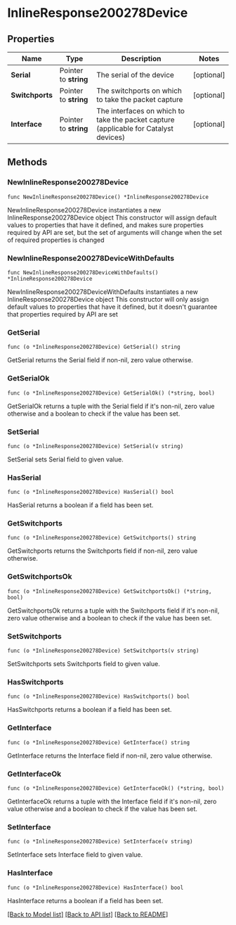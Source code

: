 # InlineResponse200278Device

## Properties

Name | Type | Description | Notes
------------ | ------------- | ------------- | -------------
**Serial** | Pointer to **string** | The serial of the device | [optional] 
**Switchports** | Pointer to **string** | The switchports on which to take the packet capture | [optional] 
**Interface** | Pointer to **string** | The interfaces on which to take the packet capture (applicable for Catalyst devices) | [optional] 

## Methods

### NewInlineResponse200278Device

`func NewInlineResponse200278Device() *InlineResponse200278Device`

NewInlineResponse200278Device instantiates a new InlineResponse200278Device object
This constructor will assign default values to properties that have it defined,
and makes sure properties required by API are set, but the set of arguments
will change when the set of required properties is changed

### NewInlineResponse200278DeviceWithDefaults

`func NewInlineResponse200278DeviceWithDefaults() *InlineResponse200278Device`

NewInlineResponse200278DeviceWithDefaults instantiates a new InlineResponse200278Device object
This constructor will only assign default values to properties that have it defined,
but it doesn't guarantee that properties required by API are set

### GetSerial

`func (o *InlineResponse200278Device) GetSerial() string`

GetSerial returns the Serial field if non-nil, zero value otherwise.

### GetSerialOk

`func (o *InlineResponse200278Device) GetSerialOk() (*string, bool)`

GetSerialOk returns a tuple with the Serial field if it's non-nil, zero value otherwise
and a boolean to check if the value has been set.

### SetSerial

`func (o *InlineResponse200278Device) SetSerial(v string)`

SetSerial sets Serial field to given value.

### HasSerial

`func (o *InlineResponse200278Device) HasSerial() bool`

HasSerial returns a boolean if a field has been set.

### GetSwitchports

`func (o *InlineResponse200278Device) GetSwitchports() string`

GetSwitchports returns the Switchports field if non-nil, zero value otherwise.

### GetSwitchportsOk

`func (o *InlineResponse200278Device) GetSwitchportsOk() (*string, bool)`

GetSwitchportsOk returns a tuple with the Switchports field if it's non-nil, zero value otherwise
and a boolean to check if the value has been set.

### SetSwitchports

`func (o *InlineResponse200278Device) SetSwitchports(v string)`

SetSwitchports sets Switchports field to given value.

### HasSwitchports

`func (o *InlineResponse200278Device) HasSwitchports() bool`

HasSwitchports returns a boolean if a field has been set.

### GetInterface

`func (o *InlineResponse200278Device) GetInterface() string`

GetInterface returns the Interface field if non-nil, zero value otherwise.

### GetInterfaceOk

`func (o *InlineResponse200278Device) GetInterfaceOk() (*string, bool)`

GetInterfaceOk returns a tuple with the Interface field if it's non-nil, zero value otherwise
and a boolean to check if the value has been set.

### SetInterface

`func (o *InlineResponse200278Device) SetInterface(v string)`

SetInterface sets Interface field to given value.

### HasInterface

`func (o *InlineResponse200278Device) HasInterface() bool`

HasInterface returns a boolean if a field has been set.


[[Back to Model list]](../README.md#documentation-for-models) [[Back to API list]](../README.md#documentation-for-api-endpoints) [[Back to README]](../README.md)


